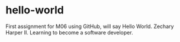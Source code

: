 # hello-world
First assignment for M06 using GitHub, will say Hello World.
Zechary Harper II. Learning to become a software developer.

